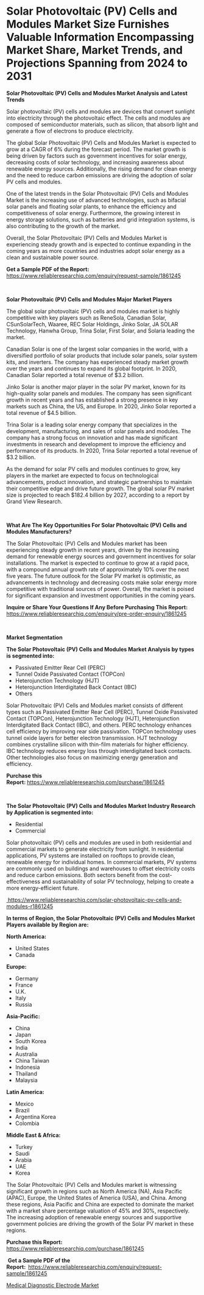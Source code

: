 <p><h1>Solar Photovoltaic (PV) Cells and Modules Market Size Furnishes Valuable Information Encompassing Market Share, Market Trends, and Projections Spanning from 2024 to 2031</h1></p><p><strong>Solar Photovoltaic (PV) Cells and Modules Market Analysis and Latest Trends</strong></p>
<p><p>Solar photovoltaic (PV) cells and modules are devices that convert sunlight into electricity through the photovoltaic effect. The cells and modules are composed of semiconductor materials, such as silicon, that absorb light and generate a flow of electrons to produce electricity.</p><p>The global Solar Photovoltaic (PV) Cells and Modules Market is expected to grow at a CAGR of 6% during the forecast period. The market growth is being driven by factors such as government incentives for solar energy, decreasing costs of solar technology, and increasing awareness about renewable energy sources. Additionally, the rising demand for clean energy and the need to reduce carbon emissions are driving the adoption of solar PV cells and modules.</p><p>One of the latest trends in the Solar Photovoltaic (PV) Cells and Modules Market is the increasing use of advanced technologies, such as bifacial solar panels and floating solar plants, to enhance the efficiency and competitiveness of solar energy. Furthermore, the growing interest in energy storage solutions, such as batteries and grid integration systems, is also contributing to the growth of the market.</p><p>Overall, the Solar Photovoltaic (PV) Cells and Modules Market is experiencing steady growth and is expected to continue expanding in the coming years as more countries and industries adopt solar energy as a clean and sustainable power source.</p></p>
<p><strong>Get a Sample PDF of the Report:&nbsp;</strong> <a href="https://www.reliableresearchiq.com/enquiry/request-sample/1861245">https://www.reliableresearchiq.com/enquiry/request-sample/1861245</a></p>
<p>&nbsp;</p>
<p><strong>Solar Photovoltaic (PV) Cells and Modules Major Market Players</strong></p>
<p><p>The global solar photovoltaic (PV) cells and modules market is highly competitive with key players such as ReneSola, Canadian Solar, CSunSolarTech, Waaree, REC Solar Holdings, Jinko Solar, JA SOLAR Technology, Hanwha Group, Trina Solar, First Solar, and Solaria leading the market. </p><p>Canadian Solar is one of the largest solar companies in the world, with a diversified portfolio of solar products that include solar panels, solar system kits, and inverters. The company has experienced steady market growth over the years and continues to expand its global footprint. In 2020, Canadian Solar reported a total revenue of $3.2 billion.</p><p>Jinko Solar is another major player in the solar PV market, known for its high-quality solar panels and modules. The company has seen significant growth in recent years and has established a strong presence in key markets such as China, the US, and Europe. In 2020, Jinko Solar reported a total revenue of $4.5 billion.</p><p>Trina Solar is a leading solar energy company that specializes in the development, manufacturing, and sales of solar panels and modules. The company has a strong focus on innovation and has made significant investments in research and development to improve the efficiency and performance of its products. In 2020, Trina Solar reported a total revenue of $3.2 billion.</p><p>As the demand for solar PV cells and modules continues to grow, key players in the market are expected to focus on technological advancements, product innovation, and strategic partnerships to maintain their competitive edge and drive future growth. The global solar PV market size is projected to reach $182.4 billion by 2027, according to a report by Grand View Research.</p></p>
<p>&nbsp;</p>
<p><strong>What Are The Key Opportunities For Solar Photovoltaic (PV) Cells and Modules Manufacturers?</strong></p>
<p><p>The Solar Photovoltaic (PV) Cells and Modules market has been experiencing steady growth in recent years, driven by the increasing demand for renewable energy sources and government incentives for solar installations. The market is expected to continue to grow at a rapid pace, with a compound annual growth rate of approximately 10% over the next five years. The future outlook for the Solar PV market is optimistic, as advancements in technology and decreasing costs make solar energy more competitive with traditional sources of power. Overall, the market is poised for significant expansion and investment opportunities in the coming years.</p></p>
<p><strong>Inquire or Share Your Questions If Any Before Purchasing This Report:</strong> <a href="https://www.reliableresearchiq.com/enquiry/pre-order-enquiry/1861245">https://www.reliableresearchiq.com/enquiry/pre-order-enquiry/1861245</a></p>
<p>&nbsp;</p>
<p><strong>Market Segmentation</strong></p>
<p><strong>The Solar Photovoltaic (PV) Cells and Modules Market Analysis by types is segmented into:</strong></p>
<p><ul><li>Passivated Emitter Rear Cell (PERC)</li><li>Tunnel Oxide Passivated Contact (TOPCon)</li><li>Heterojunction Technology (HJT)</li><li>Heterojunction Interdigitated Back Contact (IBC)</li><li>Others</li></ul></p>
<p><p>Solar Photovoltaic (PV) Cells and Modules market consists of different types such as Passivated Emitter Rear Cell (PERC), Tunnel Oxide Passivated Contact (TOPCon), Heterojunction Technology (HJT), Heterojunction Interdigitated Back Contact (IBC), and others. PERC technology enhances cell efficiency by improving rear side passivation. TOPCon technology uses tunnel oxide layers for better electron transmission. HJT technology combines crystalline silicon with thin-film materials for higher efficiency. IBC technology reduces energy loss through interdigitated back contacts. Other technologies also focus on maximizing energy generation and efficiency.</p></p>
<p><strong>Purchase this Report:&nbsp;</strong><a href="https://www.reliableresearchiq.com/purchase/1861245">https://www.reliableresearchiq.com/purchase/1861245</a></p>
<p>&nbsp;</p>
<p><strong>The Solar Photovoltaic (PV) Cells and Modules Market Industry Research by Application is segmented into:</strong></p>
<p><ul><li>Residential</li><li>Commercial</li></ul></p>
<p><p>Solar photovoltaic (PV) cells and modules are used in both residential and commercial markets to generate electricity from sunlight. In residential applications, PV systems are installed on rooftops to provide clean, renewable energy for individual homes. In commercial markets, PV systems are commonly used on buildings and warehouses to offset electricity costs and reduce carbon emissions. Both sectors benefit from the cost-effectiveness and sustainability of solar PV technology, helping to create a more energy-efficient future.</p></p>
<p><a href="https://www.reliableresearchiq.com/solar-photovoltaic-pv-cells-and-modules-r1861245">&nbsp;https://www.reliableresearchiq.com/solar-photovoltaic-pv-cells-and-modules-r1861245</a></p>
<p><strong>In terms of Region, the Solar Photovoltaic (PV) Cells and Modules Market Players available by Region are:</strong></p>
<p>
    <p> <strong> North America: </strong>
        <ul>
            <li>United States</li>
            <li>Canada</li>
        </ul>
        </p> 
    <p> <strong> Europe: </strong>
        <ul>
            <li>Germany</li>
            <li>France</li>
            <li>U.K.</li>
            <li>Italy</li>
            <li>Russia</li>
        </ul>
        </p> 
    <p> <strong> Asia-Pacific: </strong>
        <ul>
            <li>China</li>
            <li>Japan</li>
            <li>South Korea</li>
            <li>India</li>
            <li>Australia</li>
            <li>China Taiwan</li>
            <li>Indonesia</li>
            <li>Thailand</li>
            <li>Malaysia</li>
        </ul>
        </p> 
    <p> <strong> Latin America: </strong>
        <ul>
            <li>Mexico</li>
            <li>Brazil</li>
            <li>Argentina Korea</li>
            <li>Colombia</li>
        </ul>
        </p> 
    <p> <strong> Middle East & Africa: </strong>
        <ul>
            <li>Turkey</li>
            <li>Saudi</li>
            <li>Arabia</li>
            <li>UAE</li>
            <li>Korea</li>
        </ul>
    </p>
    </p>
<p><p>The Solar Photovoltaic (PV) Cells and Modules market is witnessing significant growth in regions such as North America (NA), Asia Pacific (APAC), Europe, the United States of America (USA), and China. Among these regions, Asia Pacific and China are expected to dominate the market with a market share percentage valuation of 45% and 30%, respectively. The increasing adoption of renewable energy sources and supportive government policies are driving the growth of the Solar PV market in these regions.</p></p>
<p><strong>Purchase this Report: </strong><a href="https://www.reliableresearchiq.com/purchase/1861245">https://www.reliableresearchiq.com/purchase/1861245</a></p>
<p>&nbsp;<strong>Get a Sample PDF of the Report:&nbsp;&nbsp;</strong><a href="https://www.reliableresearchiq.com/enquiry/request-sample/1861245">https://www.reliableresearchiq.com/enquiry/request-sample/1861245</a></p>
<p><strong></strong></p>
<p><p><a href="https://github.com/nairnboy/Market-Research-Report-List-1/blob/main/medical-diagnostic-electrode-market.md">Medical Diagnostic Electrode Market</a></p></p>